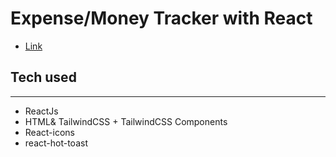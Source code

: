 # Expense/Money Tracker with React

- [Link](https://expense-tracker-react-one.vercel.app/)


## Tech used

---

- ReactJs
- HTML& TailwindCSS + TailwindCSS Components
- React-icons
- react-hot-toast
